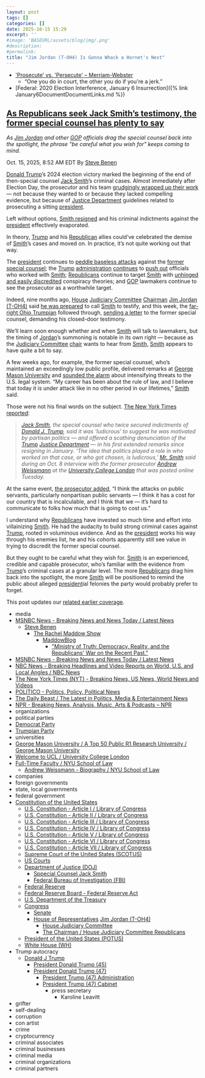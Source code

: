 ```yaml
---
layout: post
tags: []
categories: []
date: 2025-10-15 15:29
excerpt: ''
#image: 'BASEURL/assets/blog/img/.png'
#description:
#permalink:
title: "Jim Jordan (T-OH4) Is Gonna Whack a Hornet's Nest"
---
```


- ['Prosecute' vs. 'Persecute' – Merriam-Webster](https://www.merriam-webster.com/grammar/prosecuted-vs-persecuted-usage)
    - “One you do in court, the other you do if you're a jerk.”
- [Federal: 2020 Election Interference, January 6 Insurrection]({% link January6DocumentDocumentLinks.md %})

## [As Republicans seek Jack Smith’s testimony, the former special counsel has plenty to say](https://www.msnbc.com/rachel-maddow-show/maddowblog/republicans-seek-jack-smiths-testimony-former-special-counsel-plenty-s-rcna237737)

*As [Jim Jordan](https://jordan.house.gov/) and other [GOP](https://www.gop.com/) officials drag the special counsel back into the spotlight, the phrase "be careful what you wish for" keeps coming to mind.*

Oct. 15, 2025, 8:52 AM EDT
By [Steve Benen](https://www.msnbc.com/author/steve-benen-ncpn433601)

[Donald Trump](https://www.donaldjtrump.com/)’s 2024 election victory marked the beginning of the end of then-special counsel [Jack Smith](https://www.justice.gov/archives/sco-smith)’s criminal cases. Almost immediately after Election Day, the prosecutor and his team [grudgingly wrapped up their work](https://www.msnbc.com/rachel-maddow-show/maddowblog/sen-mike-lee-doesnt-understand-jack-smiths-cases-rcna182012) — not because they wanted to or because they lacked compelling evidence, but because of [Justice Department](https://www.justice.gov/) guidelines related to prosecuting a sitting [president](https://www.whitehouse.gov/).

Left without options, [Smith resigned](https://www.msnbc.com/top-stories/latest/jack-smith-resigns-justice-department-trump-rcna187281) and his criminal indictments against the [president](https://www.whitehouse.gov/) effectively evaporated.

In theory, [Trump](https://www.donaldjtrump.com/) and his [Republican](https://www.gop.com/) allies could’ve celebrated the demise of [Smith](https://www.justice.gov/archives/sco-smith)’s cases and moved on. In practice, it’s not quite working out that way.

The [president](https://www.whitehouse.gov/) continues to [peddle baseless attacks](https://www.msnbc.com/rachel-maddow-show/maddowblog/january-6-fbi-republican-conspiracy-theory-rcna236367) against the [former special counsel](https://www.justice.gov/archives/sco-smith); the [Trump](https://www.donaldjtrump.com/) [administration](https://www.whitehouse.gov/administration/) [continues](https://www.msnbc.com/rachel-maddow-show/maddowblog/kash-patel-fires-yet-another-group-fbi-agents-cause-shutters-corruptio-rcna236490) to [push out](https://www.msnbc.com/rachel-maddow-show/maddowblog/doj-fires-career-prosecutors-team-trumps-revenge-tour-continues-rcna189586?icid=previouspost_bot) officials who worked with [Smith](https://www.justice.gov/archives/sco-smith); [Republicans](https://www.gop.com/) continue to target [Smith](https://www.justice.gov/archives/sco-smith) with [unhinged and easily discredited](https://www.thedailybeast.com/eric-trump-goes-full-tin-full-hat-in-rant-against-his-dads-nemesis/) conspiracy theories; and [GOP](https://www.gop.com/) lawmakers continue to see the prosecutor as a worthwhile target.

Indeed, nine months ago, [House](https://www.house.gov/) [Judiciary Committee](http://judiciary.house.gov/) [Chairman](http://judiciary.house.gov/the-committee/the-chairman) [Jim Jordan (T-OH4)](https://jordan.house.gov/) said [he was prepared](https://www.politico.com/live-updates/2025/01/15/congress/jim-jordan-jack-smith-trump-00198533) to call [Smith](https://www.justice.gov/archives/sco-smith) to testify, and this week, the [far-right Ohio Trumpian](https://jordan.house.gov/) followed through, [sending a letter](https://www.politico.com/live-updates/2025/10/14/congress/jordan-wants-jack-smith-testimony-00607878) to the former special counsel, demanding his closed-door testimony.

We’ll learn soon enough whether and when [Smith](https://www.justice.gov/archives/sco-smith) will talk to lawmakers, but the timing of [Jordan](https://jordan.house.gov/)’s summoning is notable in its own right — because as the [Judiciary Committee](http://judiciary.house.gov/) [chair](http://judiciary.house.gov/the-committee/the-chairman) wants to hear from [Smith](https://www.justice.gov/archives/sco-smith), [Smith](https://www.justice.gov/archives/sco-smith) appears to have quite a bit to say.

A few weeks ago, for example, the former special counsel, who’s maintained an exceedingly low public profile, delivered remarks at [George Mason University](https://www.gmu.edu/) and [sounded the alarm](https://www.npr.org/2025/09/25/nx-s1-5552723/former-special-counsel-jack-smith-warns-that-rule-of-law-is-under-attack) about intensifying threats to the U.S. legal system. “My career has been about the rule of law, and I believe that today it is under attack like in no other period in our lifetimes,” [Smith](https://www.justice.gov/archives/sco-smith) said.

Those were not his final words on the subject. [The New York Times reported](https://www.nytimes.com/2025/10/14/us/politics/jack-smith-house-judiciary-committee.html):

> *[Jack Smith](https://www.justice.gov/archives/sco-smith), the special counsel who twice secured indictments of [Donald J. Trump](https://www.donaldjtrump.com/), said it was ‘ludicrous’ to suggest he was motivated by partisan politics — and offered a scathing denunciation of the [Trump](https://www.donaldjtrump.com/) [Justice Department](https://www.justice.gov/) — in his first extended remarks since resigning in January. ‘The idea that politics played a role in who worked on that case, or who got chosen, is ludicrous,’ [Mr. Smith](https://www.justice.gov/archives/sco-smith) said during an Oct. 8 interview with the former prosecutor [Andrew Weissmann](https://its.law.nyu.edu/facultyprofiles/index.cfm?fuseaction=profile.biography&personid=39254) at the [University College London](https://www.ucl.ac.uk/home/welcome-ucl) that was posted online Tuesday.*

At the same event, [the prosecutor added](https://www.nbcnews.com/politics/justice-department/jack-smith-speaks-trump-administration-rare-interview-rcna237688), “I think the attacks on public servants, particularly nonpartisan public servants — I think it has a cost for our country that is incalculable, and I think that we — it’s hard to communicate to folks how much that is going to cost us.”

I understand why [Republicans](https://www.gop.com/) have invested so much time and effort into villainizing [Smith](https://www.justice.gov/archives/sco-smith). He had the audacity to build strong criminal cases against [Trump](https://www.donaldjtrump.com/), rooted in voluminous evidence. And as the [president](https://www.whitehouse.gov/) works his way through his enemies list, he and his cohorts apparently still see value in trying to discredit the former special counsel.

But they ought to be careful what they wish for. [Smith](https://www.justice.gov/archives/sco-smith) is an experienced, credible and capable prosecutor, who’s familiar with the evidence from [Trump](https://www.donaldjtrump.com/)’s criminal cases at a granular level. The more [Republicans](https://www.gop.com/) drag him back into the spotlight, the more [Smith](https://www.justice.gov/archives/sco-smith) will be positioned to remind the public about alleged [president](https://www.whitehouse.gov/)ial felonies the party would probably prefer to forget.

This post updates our [related earlier coverage](https://www.msnbc.com/rachel-maddow-show/maddowblog/trumps-revenge-tour-now-includes-major-dc-law-firm-rcna193855).

- media
- [MSNBC News - Breaking News and News Today / Latest News](https://www.msnbc.com/)
    - [Steve Benen](https://www.msnbc.com/author/steve-benen-ncpn433601)
        - [The Rachel Maddow Show](https://www.msnbc.com/rachel-maddow-show)
            - [MaddowBlog](https://www.msnbc.com/rachel-maddow-show)
                - ["Ministry of Truth: Democracy, Reality, and the Republicans' War on the Recent Past."](https://www.harpercollins.com/products/ministry-of-truth-steve-benen)
- [MSNBC News - Breaking News and News Today / Latest News](https://www.msnbc.com/)
- [NBC News - Breaking Headlines and Video Reports on World, U.S. and Local Angles / NBC News](https://www.nbcnews.com/)
- [The New York Times (NYT) - Breaking News, US News, World News and Videos](https://www.nytimes.com/)
- [POLITICO - Politics, Policy, Political News](https://www.politico.com/)
- [The Daily Beast / The Latest in Politics, Media & Entertainment News](https://www.thedailybeast.com/)
- [NPR - Breaking News, Analysis, Music, Arts & Podcasts – NPR](https://www.npr.org/)
- organizations
- political parties
- [Democrat Party](https://www.democrats.org/)
- [Trumpian Party](https://www.gop.com/)
- universities
- [George Mason University / A Top 50 Public R1 Research University / George Mason University](https://www.gmu.edu/)
- [Welcome to UCL / University College London](https://www.ucl.ac.uk/home/welcome-ucl)
- [Full-Time Faculty / NYU School of Law](https://its.law.nyu.edu/facultyprofiles/index.cfm)
    - [Andrew Weissmann - Biography / NYU School of Law](https://its.law.nyu.edu/facultyprofiles/index.cfm?fuseaction=profile.biography&personid=39254)
- companies
- foreign governments
- state, local governments 
- federal government
- [Constitution of the United States](https://constitution.congress.gov/constitution/)
    - [U.S. Constitution - Article I / Library of Congress](https://constitution.congress.gov/constitution/article-1/)
    - [U.S. Constitution - Article II / Library of Congress](https://constitution.congress.gov/constitution/article-2/)
    - [U.S. Constitution - Article III / Library of Congress](https://constitution.congress.gov/constitution/article-3/)
    - [U.S. Constitution - Article IV / Library of Congress](https://constitution.congress.gov/constitution/article-4/)
    - [U.S. Constitution - Article V / Library of Congress](https://constitution.congress.gov/constitution/article-5/)
    - [U.S. Constitution - Article VI / Library of Congress](https://constitution.congress.gov/constitution/article-6/)
    - [U.S. Constitution - Article VII / Library of Congress](https://constitution.congress.gov/constitution/article-7/)
    - [Supreme Court of the United States (SCOTUS)](https://www.supremecourt.gov/)
    - [US Courts](https://www.uscourts.gov/)
    - [Department of Justice (DOJ)](https://www.justice.gov/)
        - [Sppecial Counsel Jack Smith](https://www.justice.gov/archives/sco-smith)
        - [Federal Bureau of Investigation (FBI)](https://www.fbi.gov/)
    - [Federal Reserve](https://www.federalreserve.gov/)
    - [Federal Reserve Board - Federal Reserve Act](https://www.federalreserve.gov/aboutthefed/fract.htm)
    - [U.S. Department of the Treasury](https://home.treasury.gov/)
    - [Congress](https://www.congress.gov/)
        - [Senate](https://www.senate.gov/)
        - [House of Representatives](https://www.house.gov/) [Jim Jordan (T-OH4)](https://jordan.house.gov/)
            - [House Judiciary Committee](http://judiciary.house.gov/)
            - [The Chairman / House Judiciary Committee Republicans](http://judiciary.house.gov/the-committee/the-chairman)
     - [President of the United States (POTUS)](https://www.whitehouse.gov/)
    - [White House (WH)](https://www.whitehouse.gov/)
- Trump autocracy
    - [Donald J Trump](https://www.donaldjtrump.com/)
        - [President Donald Trump (45)](https://trumpwhitehouse.archives.gov/)
        - [President Donald Trump (47)](https://www.whitehouse.gov/administration/donald-j-trump/)
            - [President Trump (47) Administration](https://www.whitehouse.gov/administration/)
            - [President Trump (47) Cabinet](https://www.whitehouse.gov/administration/the-cabinet/)
                - press secretary
                    - Karoline Leavitt
- grifter
- self-dealing
- corruption
- con artist
- crime
- cryptocurrency
- criminal associates
- criminal businesses
- criminal media
- criminal organizations
- criminal partners